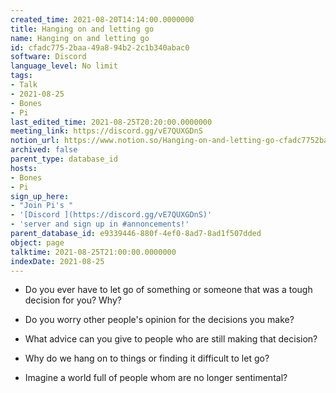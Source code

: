 ```yaml
---
created_time: 2021-08-20T14:14:00.0000000
title: Hanging on and letting go
name: Hanging on and letting go
id: cfadc775-2baa-49a8-94b2-2c1b340abac0
software: Discord
language_level: No limit
tags:
- Talk
- 2021-08-25
- Bones
- Pi
last_edited_time: 2021-08-25T20:20:00.0000000
meeting_link: https://discord.gg/vE7QUXGDnS
notion_url: https://www.notion.so/Hanging-on-and-letting-go-cfadc7752baa49a894b22c1b340abac0
archived: false
parent_type: database_id
hosts:
- Bones
- Pi
sign_up_here:
- "Join Pi's "
- '[Discord ](https://discord.gg/vE7QUXGDnS)'
- 'server and sign up in #annoncements!'
parent_database_id: e9339446-880f-4ef0-8ad7-8ad1f507dded
object: page
talktime: 2021-08-25T21:00:00.0000000
indexDate: 2021-08-25
---
```


   - Do you ever have to let go of something or someone that was a tough decision for you? Why?



   - Do you worry other people's opinion for the decisions you make?
   - What advice can you give to people who are still making that decision?
   - Why do we hang on to things or finding it difficult to let go?
   - Imagine a world full of people whom are no longer sentimental?









